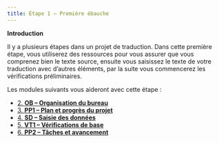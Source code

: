 ```yaml
---
title: Étape 1 – Première ébauche
---
```

**Introduction**

Il y a plusieurs étapes dans un projet de traduction. Dans cette première étape, vous utiliserez des ressources pour vous assurer que vous comprenez bien le texte source, ensuite vous saisissez le texte de votre traduction avec d’autres éléments, par la suite vous commencerez les vérifications préliminaires.

Les modules suivants vous aideront avec cette étape :  
- [2. **OB – Organisation du bureau**](2.OD.md)  
- [3. **PP1 – Plan et progrès du projet**](3.PP1.md)  
- [4. **SD – Saisie des données**](4.KD.md)  
- [5. **VT1 – Vérifications de base**](5.BC1.md)  
- [6. **PP2 – Tâches et avancement**](6.PP2.md)
